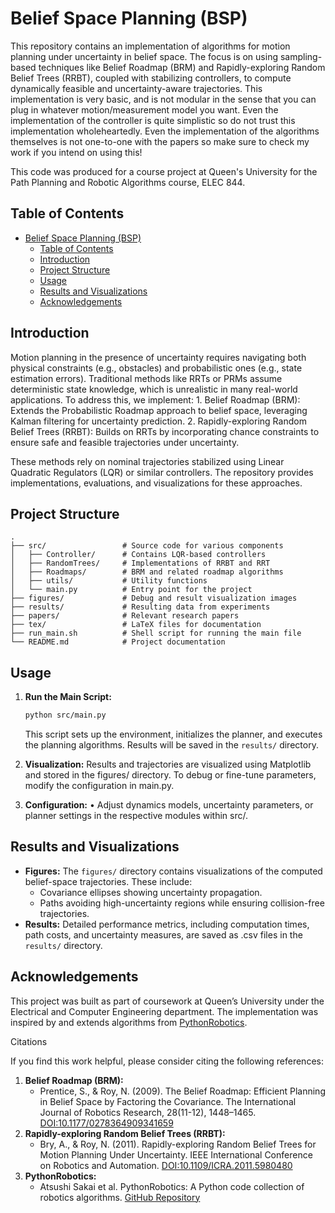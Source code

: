 
# Belief Space Planning (BSP)

This repository contains an implementation of algorithms for motion planning under uncertainty in belief space. The focus is on using sampling-based techniques like Belief Roadmap (BRM) and Rapidly-exploring Random Belief Trees (RRBT), coupled with stabilizing controllers, to compute dynamically feasible and uncertainty-aware trajectories.
This implementation is very basic, and is not modular in the sense that you can plug in whatever motion/measurement model you want. Even the implementation of the controller is quite simplistic so do not trust this implementation wholeheartedly. Even the implementation of the algorithms themselves is not one-to-one with the papers so make sure to check my work if you intend on using this! 

This code was produced for a course project at Queen's University for the Path Planning and Robotic Algorithms course, ELEC 844.

## Table of Contents
- [Belief Space Planning (BSP)](#belief-space-planning-bsp)
  - [Table of Contents](#table-of-contents)
  - [Introduction](#introduction)
  - [Project Structure](#project-structure)
  - [Usage](#usage)
  - [Results and Visualizations](#results-and-visualizations)
  - [Acknowledgements](#acknowledgements)

## Introduction

Motion planning in the presence of uncertainty requires navigating both physical constraints (e.g., obstacles) and probabilistic ones (e.g., state estimation errors). Traditional methods like RRTs or PRMs assume deterministic state knowledge, which is unrealistic in many real-world applications. To address this, we implement:
	1.	Belief Roadmap (BRM): Extends the Probabilistic Roadmap approach to belief space, leveraging Kalman filtering for uncertainty prediction.
	2.	Rapidly-exploring Random Belief Trees (RRBT): Builds on RRTs by incorporating chance constraints to ensure safe and feasible trajectories under uncertainty.

These methods rely on nominal trajectories stabilized using Linear Quadratic Regulators (LQR) or similar controllers. The repository provides implementations, evaluations, and visualizations for these approaches.

## Project Structure
```
.
├── src/                 # Source code for various components
│   ├── Controller/      # Contains LQR-based controllers
│   ├── RandomTrees/     # Implementations of RRBT and RRT
│   ├── Roadmaps/        # BRM and related roadmap algorithms
│   ├── utils/           # Utility functions
│   └── main.py          # Entry point for the project
├── figures/             # Debug and result visualization images
├── results/             # Resulting data from experiments
├── papers/              # Relevant research papers
├── tex/                 # LaTeX files for documentation
├── run_main.sh          # Shell script for running the main file
└── README.md            # Project documentation
```

## Usage
1.	**Run the Main Script:**
    ```bash
    python src/main.py
    ```
    This script sets up the environment, initializes the planner, and executes the planning algorithms. Results will be saved in the `results/` directory.

2. **Visualization:**
Results and trajectories are visualized using Matplotlib and stored in the figures/ directory. To debug or fine-tune parameters, modify the configuration in main.py.

3.	**Configuration:**
	•	Adjust dynamics models, uncertainty parameters, or planner settings in the respective modules within src/.

## Results and Visualizations
- **Figures:** The `figures/` directory contains visualizations of the computed belief-space trajectories. These include:
  - Covariance ellipses showing uncertainty propagation.
  - Paths avoiding high-uncertainty regions while ensuring collision-free trajectories.
- **Results:** Detailed performance metrics, including computation times, path costs, and uncertainty measures, are saved as .csv files in the `results/` directory.

## Acknowledgements

This project was built as part of coursework at Queen’s University under the Electrical and Computer Engineering department. The implementation was inspired by and extends algorithms from [PythonRobotics](https://github.com/AtsushiSakai/PythonRobotics).

Citations

If you find this work helpful, please consider citing the following references:
1.	**Belief Roadmap (BRM):**
    - Prentice, S., & Roy, N. (2009). The Belief Roadmap: Efficient Planning in Belief Space by Factoring the Covariance. The International Journal of Robotics Research, 28(11-12), 1448–1465. [DOI:10.1177/0278364909341659]([0278364909341659](http://dx.doi.org/10.1177/0278364909341659))
2.	**Rapidly-exploring Random Belief Trees (RRBT):**
	- Bry, A., & Roy, N. (2011). Rapidly-exploring Random Belief Trees for Motion Planning Under Uncertainty. IEEE International Conference on Robotics and Automation. [DOI:10.1109/ICRA.2011.5980480](https://doi.org/10.1109/ICRA.2011.5980480)
3.	**PythonRobotics:**
	- Atsushi Sakai et al. PythonRobotics: A Python code collection of robotics algorithms. [GitHub Repository](https://github.com/AtsushiSakai/PythonRobotics)